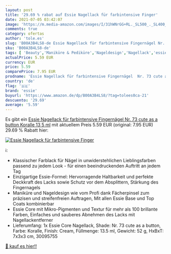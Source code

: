 ```yaml
---
layout: post
title: '29.69 % rabat auf Essie Nagellack für farbintensive Finger'
date: 2021-07-05 03:42:07
image: 'https://m.media-amazon.com/images/I/31hWNrGG+RL._SL500_._SL400_.jpg'
comments: true
category: ofertas
author: 'tole.es'
slug: 'B00A3B4LS8-de Essie Nagellack für farbintensive Fingernägel Nr. 73 cute...'
sku: 'B00A3B4LS8-de'
tags: [ 'Beauty','Maniküre & Pediküre','Nageldesign','Nagellack','essie', ]
actualPrice: 5.59 EUR
currency: EUR
price: 5.59
comparePrice: 7.95 EUR
prodname: 'Essie Nagellack für farbintensive Fingernägel  Nr. 73 cute as a button  Koralle  13 5 ml'
country: 'de'
flag: '🇩🇪'
brand: 'essie'
buyurl: 'https://www.amazon.de/dp/B00A3B4LS8/?tag=tolees0ca-21'
descuento: '29.69'
average: '5.59'
---
```


Es gibt ein [Essie Nagellack für farbintensive Fingernägel  Nr. 73 cute as a button  Koralle  13 5 ml](https://www.amazon.de/dp/B00A3B4LS8/?tag=tolees0ca-21) mit aktuellem Preis 5.59 EUR (original: 7.95 EUR) 29.69 % Rabatt hier:

[![Essie Nagellack für farbintensive Finger](https://m.media-amazon.com/images/I/31hWNrGG+RL._SL500_._SL400_.jpg)](https://www.amazon.de/dp/B00A3B4LS8/?tag=tolees0ca-21)

ℹ️:

- Klassischer Farblack für Nägel in unwiderstehlichen Lieblingsfarben passend zu jedem Look - für einen beeindruckenden Auftritt an jedem Tag
- Einzigartige Essie-Formel: Hervorragende Haltbarkeit und perfekte Deckkraft des Lacks sowie Schutz vor dem Absplittern, Stärkung des Fingernagels
- Maniküre und Nageldesign wie vom Profi dank Fächerpinsel zum präzisen und streifenfreien Auftragen, Mit allen Essie Base und Top Coats kombinierbar
- Essie Core mit Mikro-Pigmenten und Textur für mehr als 100 brillante Farben, Einfaches und sauberes Abnehmen des Lacks mit Nagellackentferner
- Lieferumfang: 1x Essie Core Nagellack, Shade: Nr. 73 cute as a button, Farbe: Koralle, Finish: Cream, Füllmenge: 13.5 ml, Gewicht: 52 g, HxBxT: 7x3x3 cm, 30095755

[🛒 kauf es hier!!](https://www.amazon.de/dp/B00A3B4LS8/?tag=tolees0ca-21)
